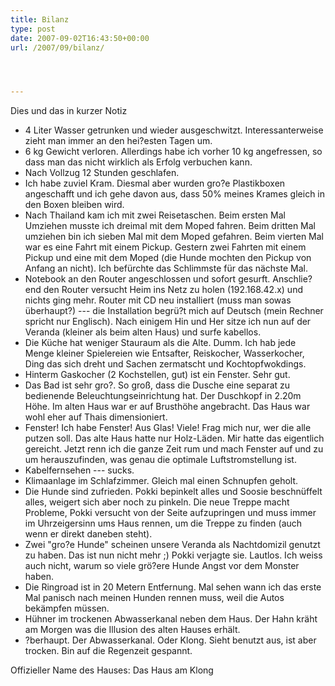 ```yaml
---
title: Bilanz
type: post
date: 2007-09-02T16:43:50+00:00
url: /2007/09/bilanz/




---
```

Dies und das in kurzer Notiz

  * 4 Liter Wasser getrunken und wieder ausgeschwitzt. Interessanterweise zieht man immer an den hei?esten Tagen um.
  * 6 kg Gewicht verloren. Allerdings habe ich vorher 10 kg angefressen, so dass man das nicht wirklich als Erfolg verbuchen kann.
  * Nach Vollzug 12 Stunden geschlafen.
  * Ich habe zuviel Kram. Diesmal aber wurden gro?e Plastikboxen angeschafft und ich gehe davon aus, dass 50% meines Krames gleich in den Boxen bleiben wird.
  * Nach Thailand kam ich mit zwei Reisetaschen. Beim ersten Mal Umziehen musste ich dreimal mit dem Moped fahren. Beim dritten Mal umziehen bin ich sieben Mal mit dem Moped gefahren. Beim vierten Mal war es eine Fahrt mit einem Pickup. Gestern zwei Fahrten mit einem Pickup und eine mit dem Moped (die Hunde mochten den Pickup von Anfang an nicht). Ich befürchte das Schlimmste für das nächste Mal.
  * Notebook an den Router angeschlossen und sofort gesurft. Anschlie?end den Router versucht Heim ins Netz zu holen (192.168.42.x) und nichts ging mehr. Router mit CD neu installiert (muss man sowas überhaupt?) --- die Installation begrü?t mich auf Deutsch (mein Rechner spricht nur Englisch). Nach einigem Hin und Her sitze ich nun auf der Veranda (kleiner als beim alten Haus) und surfe kabellos.
  * Die Küche hat weniger Stauraum als die Alte. Dumm. Ich hab jede Menge kleiner Spielereien wie Entsafter, Reiskocher, Wasserkocher, Ding das sich dreht und Sachen zermatscht und Kochtopfwokdings.
  * Hinterm Gaskocher (2 Kochstellen, gut) ist ein Fenster. Sehr gut.
  * Das Bad ist sehr gro?. So groß, dass die Dusche eine separat zu bedienende Beleuchtungseinrichtung hat. Der Duschkopf in 2.20m Höhe. Im alten Haus war er auf Brusthöhe angebracht. Das Haus war wohl eher auf Thais dimensioniert.
  * Fenster! Ich habe Fenster! Aus Glas! Viele! Frag mich nur, wer die alle putzen soll. Das alte Haus hatte nur Holz-Läden. Mir hatte das eigentlich gereicht. Jetzt renn ich die ganze Zeit rum und mach Fenster auf und zu um herauszufinden, was genau die optimale Luftstromstellung ist.
  * Kabelfernsehen --- sucks.
  * Klimaanlage im Schlafzimmer. Gleich mal einen Schnupfen geholt.
  * Die Hunde sind zufrieden. Pokki bepinkelt alles und Soosie beschnüffelt alles, weigert sich aber noch zu pinkeln. Die neue Treppe macht Probleme, Pokki versucht von der Seite aufzupringen und muss immer im Uhrzeigersinn ums Haus rennen, um die Treppe zu finden (auch wenn er direkt daneben steht).
  * Zwei "gro?e Hunde" scheinen unsere Veranda als Nachtdomizil genutzt zu haben. Das ist nun nicht mehr ;) Pokki verjagte sie. Lautlos. Ich weiss auch nicht, warum so viele grö?ere Hunde Angst vor dem Monster haben.
  * Die Ringroad ist in 20 Metern Entfernung. Mal sehen wann ich das erste Mal panisch nach meinen Hunden rennen muss, weil die Autos bekämpfen müssen.
  * Hühner im trockenen Abwasserkanal neben dem Haus. Der Hahn kräht am Morgen was die Illusion des alten Hauses erhält.
  * ?berhaupt. Der Abwasserkanal. Oder Klong. Sieht benutzt aus, ist aber trocken. Bin auf die Regenzeit gespannt.

Offizieller Name des Hauses: Das Haus am Klong
